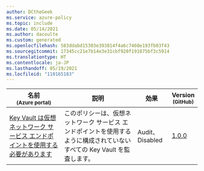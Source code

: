 ```yaml
---
author: DCtheGeek
ms.service: azure-policy
ms.topic: include
ms.date: 05/14/2021
ms.author: dacoulte
ms.custom: generated
ms.openlocfilehash: 583ddabd15303e393814f4a6c7460e193fb03f43
ms.sourcegitcommit: 17345cc21e7b14e3e31cbf920f191875bf3c5914
ms.translationtype: HT
ms.contentlocale: ja-JP
ms.lasthandoff: 05/19/2021
ms.locfileid: "110165183"
---
```

|名前<br /><sub>(Azure portal)</sub> |説明 |効果 |Version<br /><sub>(GitHub)</sub> |
|---|---|---|---|
|[Key Vault は仮想ネットワーク サービス エンドポイントを使用する必要があります](https://portal.azure.com/#blade/Microsoft_Azure_Policy/PolicyDetailBlade/definitionId/%2Fproviders%2FMicrosoft.Authorization%2FpolicyDefinitions%2Fea4d6841-2173-4317-9747-ff522a45120f) |このポリシーは、仮想ネットワーク サービス エンドポイントを使用するように構成されていないすべての Key Vault を監査します。 |Audit、Disabled |[1.0.0](https://github.com/Azure/azure-policy/blob/master/built-in-policies/policyDefinitions/Network/VirtualNetworkServiceEndpoint_KeyVault_Audit.json) |
